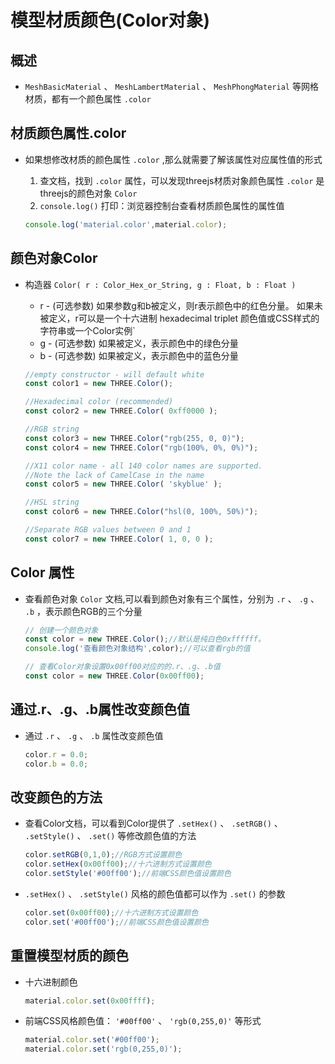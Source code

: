 # 模型材质颜色(Color对象)

## 概述

+ `MeshBasicMaterial` 、 `MeshLambertMaterial` 、 `MeshPhongMaterial` 等网格材质，都有一个颜色属性 `.color`

## 材质颜色属性.color

+ 如果想修改材质的颜色属性 `.color` ,那么就需要了解该属性对应属性值的形式

  1. 查文档，找到 `.color` 属性，可以发现threejs材质对象颜色属性 `.color` 是threejs的颜色对象 `Color`
  2. `console.log()` 打印：浏览器控制台查看材质颜色属性的属性值

  ```js
  console.log('material.color',material.color);
  ```

## 颜色对象Color

+ 构造器 `Color( r : Color_Hex_or_String, g : Float, b : Float )`

  + r - (可选参数) 如果参数g和b被定义，则r表示颜色中的红色分量。 如果未被定义，r可以是一个十六进制 hexadecimal triplet 颜色值或CSS样式的字符串或一个Color实例`
  + g - (可选参数) 如果被定义，表示颜色中的绿色分量
  + b - (可选参数) 如果被定义，表示颜色中的蓝色分量

  ```js
  //empty constructor - will default white
  const color1 = new THREE.Color();

  //Hexadecimal color (recommended)
  const color2 = new THREE.Color( 0xff0000 );

  //RGB string
  const color3 = new THREE.Color("rgb(255, 0, 0)");
  const color4 = new THREE.Color("rgb(100%, 0%, 0%)");

  //X11 color name - all 140 color names are supported.
  //Note the lack of CamelCase in the name
  const color5 = new THREE.Color( 'skyblue' );

  //HSL string
  const color6 = new THREE.Color("hsl(0, 100%, 50%)");

  //Separate RGB values between 0 and 1
  const color7 = new THREE.Color( 1, 0, 0 );
  ```

## Color 属性

+ 查看颜色对象 `Color` 文档,可以看到颜色对象有三个属性，分别为 `.r` 、 `.g` 、 `.b` ，表示颜色RGB的三个分量

  ```js
  // 创建一个颜色对象
  const color = new THREE.Color();//默认是纯白色0xffffff。
  console.log('查看颜色对象结构',color);//可以查看rgb的值
  ```

  ```js
  // 查看Color对象设置0x00ff00对应的的.r、.g、.b值
  const color = new THREE.Color(0x00ff00);
  ```

## 通过.r、.g、.b属性改变颜色值

+ 通过 `.r` 、 `.g` 、 `.b` 属性改变颜色值

  ```js
  color.r = 0.0;
  color.b = 0.0;
  ```

## 改变颜色的方法

+ 查看Color文档，可以看到Color提供了 `.setHex()` 、 `.setRGB()` 、 `.setStyle()` 、 `.set()` 等修改颜色值的方法

  ```js
  color.setRGB(0,1,0);//RGB方式设置颜色
  color.setHex(0x00ff00);//十六进制方式设置颜色
  color.setStyle('#00ff00');//前端CSS颜色值设置颜色
  ```

+ `.setHex()` 、 `.setStyle()` 风格的颜色值都可以作为 `.set()` 的参数

  ```js
  color.set(0x00ff00);//十六进制方式设置颜色
  color.set('#00ff00');//前端CSS颜色值设置颜色
  ```

## 重置模型材质的颜色

+ 十六进制颜色

  ```js
  material.color.set(0x00ffff);
  ```

+ 前端CSS风格颜色值： `'#00ff00'` 、 `'rgb(0,255,0)'` 等形式

  ```js
  material.color.set('#00ff00');
  material.color.set('rgb(0,255,0)');
  ```
